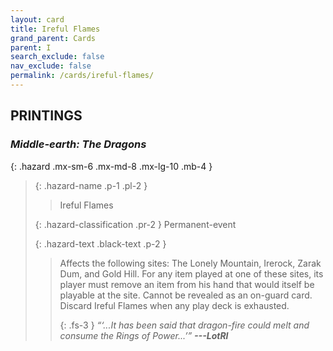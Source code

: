 ```yaml
---
layout: card
title: Ireful Flames
grand_parent: Cards
parent: I
search_exclude: false
nav_exclude: false
permalink: /cards/ireful-flames/
---
```


## PRINTINGS


### _Middle-earth: The Dragons_

{: .hazard .mx-sm-6 .mx-md-8 .mx-lg-10 .mb-4 }
> {: .hazard-name .p-1 .pl-2 }
> > <div class="hazard-mp"></div>
> > <div class="card-name">Ireful Flames</div>
>
> {: .hazard-classification .pr-2 }
> Permanent-event
>
> {: .hazard-text .black-text .p-2 }
> > Affects the following sites: The Lonely Mountain, Irerock, Zarak Dum, and Gold Hill. For any item played at one of these sites, its player must remove an item from his hand that would itself be playable at the site. Cannot be revealed as an on-guard card. Discard Ireful Flames when any play deck is exhausted. 
> > 
> > {: .fs-3 } 
> > _“‘...It has been said that dragon-fire could melt and consume the Rings of Power...’”_ ***---&#65279;LotRI*** 
>
